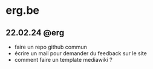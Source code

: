 # erg.be

## 22.02.24 @erg
* faire un repo github commun
* écrire un mail pour demander du feedback sur le site
* comment faire un template mediawiki ?
